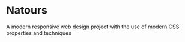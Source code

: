 # Natours
A modern responsive web design project with the use of modern CSS properties and techniques

